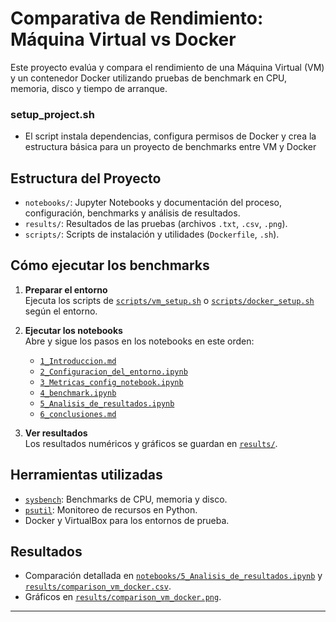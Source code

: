 # Comparativa de Rendimiento: Máquina Virtual vs Docker

Este proyecto evalúa y compara el rendimiento de una Máquina Virtual (VM) y un contenedor Docker utilizando pruebas de benchmark en CPU, memoria, disco y tiempo de arranque.

### setup_project.sh
- El script instala dependencias, configura permisos de Docker y crea la estructura básica para un proyecto de benchmarks entre VM y Docker

## Estructura del Proyecto

- `notebooks/`: Jupyter Notebooks y documentación del proceso, configuración, benchmarks y análisis de resultados.
- `results/`: Resultados de las pruebas (archivos `.txt`, `.csv`, `.png`).
- `scripts/`: Scripts de instalación y utilidades (`Dockerfile`, `.sh`).

## Cómo ejecutar los benchmarks

1. **Preparar el entorno**  
   Ejecuta los scripts de [`scripts/vm_setup.sh`](scripts/vm_setup.sh) o [`scripts/docker_setup.sh`](scripts/docker_setup.sh) según el entorno.
2. **Ejecutar los notebooks**  
   Abre y sigue los pasos en los notebooks en este orden:
   - [`1_Introduccion.md`](notebooks/1_Introduccion.md)
   - [`2_Configuracion_del_entorno.ipynb`](notebooks/2_Configuracion_del_entorno.ipynb)
   - [`3_Metricas_config_notebook.ipynb`](notebooks/3_Metricas_config_notebook.ipynb)
   - [`4_benchmark.ipynb`](notebooks/4_benchmark.ipynb)
   - [`5_Analisis_de_resultados.ipynb`](notebooks/5_Analisis_de_resultados.ipynb)
   - [`6_conclusiones.md`](notebooks/6_conclusiones.md)

3. **Ver resultados**  
   Los resultados numéricos y gráficos se guardan en [`results/`](results/).

## Herramientas utilizadas

- [`sysbench`](https://github.com/akopytov/sysbench): Benchmarks de CPU, memoria y disco.
- [`psutil`](https://github.com/giampaolo/psutil): Monitoreo de recursos en Python.
- Docker y VirtualBox para los entornos de prueba.

## Resultados

- Comparación detallada en [`notebooks/5_Analisis_de_resultados.ipynb`](notebooks/5_Analisis_de_resultados.ipynb) y [`results/comparison_vm_docker.csv`](results/comparison_vm_docker.csv).
- Gráficos en [`results/comparison_vm_docker.png`](results/comparison_vm_docker.png).

---
